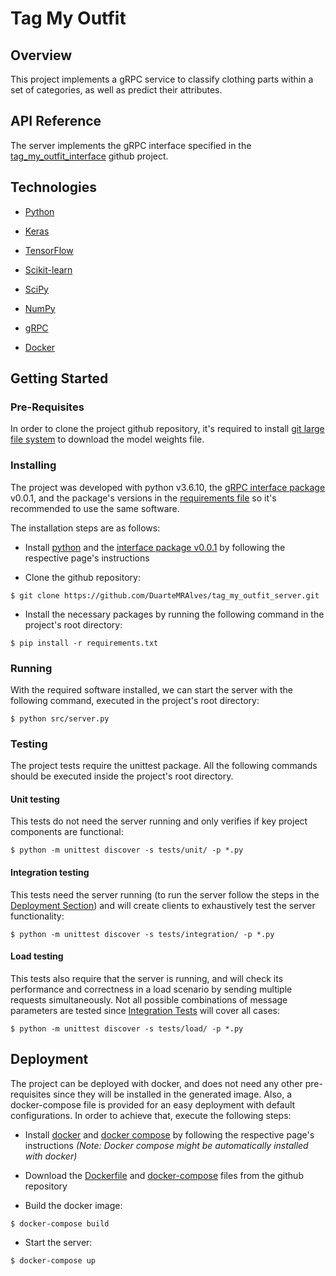# Tag My Outfit

## Overview

This project implements a gRPC service to classify clothing parts within a set of categories, as well as predict their attributes.

## API Reference

The server implements the gRPC interface specified in the [tag_my_outfit_interface](https://github.com/DuarteMRAlves/tag_my_outfit_interface) github project.

## Technologies

 * [Python](https://www.python.org)

 * [Keras](https://keras.io)
 
 * [TensorFlow](https://www.tensorflow.org)
 
 * [Scikit-learn](https://scikit-learn.org/stable/)
 
 * [SciPy](https://www.scipy.org)
 
 * [NumPy](https://numpy.org)
 
 * [gRPC](https://grpc.io)
 
 * [Docker](https://www.docker.com)

## Getting Started

### Pre-Requisites

In order to clone the project github repository, it's required to install [git large file system](https://github.com/git-lfs/git-lfs?utm_source=gitlfs_site&utm_medium=repo_link&utm_campaign=gitlfs) to download the model weights file.

### Installing

The project was developed with python v3.6.10, the [gRPC interface package](https://github.com/DuarteMRAlves/tag_my_outfit_interface/tree/v0.0.1) v0.0.1, and the package's versions in the [requirements file](requirements.txt) so it's recommended to use the same software.

The installation steps are as follows:

 * Install [python](https://www.python.org/downloads/) and the [interface package v0.0.1](https://github.com/DuarteMRAlves/tag_my_outfit_interface/tree/v0.0.1) by following the respective page's instructions
 
 * Clone the github repository:
 
```
$ git clone https://github.com/DuarteMRAlves/tag_my_outfit_server.git
```
 
 * Install the necessary packages by running the following command in the project's root directory:

```
$ pip install -r requirements.txt
```

### Running

With the required software installed, we can start the server with the following command, executed in the project's root directory:

```
$ python src/server.py
```

### Testing

The project tests require the unittest package. All the following commands should be executed inside the project's root directory.

#### Unit testing

This tests do not need the server running and only verifies if key project components are functional:

```
$ python -m unittest discover -s tests/unit/ -p *.py
```

#### Integration testing

This tests need the server running (to run the server follow the steps in the [Deployment Section](#deployment)) and will create clients to exhaustively test the server functionality:

```
$ python -m unittest discover -s tests/integration/ -p *.py
```

#### Load testing

This tests also require that the server is running, and will check its performance and correctness in a load scenario by sending multiple requests simultaneously. 
Not all possible combinations of message parameters are tested since [Integration Tests](#integration-testing) will cover all cases:

```
$ python -m unittest discover -s tests/load/ -p *.py
```

## Deployment

The project can be deployed with docker, and does not need any other pre-requisites since they will be installed in the generated image.
Also, a docker-compose file is provided for an easy deployment with default configurations.
In order to achieve that, execute the following steps:

 * Install [docker](https://docs.docker.com/get-docker/) and [docker compose](https://docs.docker.com/compose/install/) by following the respective page's instructions *(Note: Docker compose might be automatically installed with docker)*

 * Download the [Dockerfile](Dockerfile) and [docker-compose](docker-compose.yml) files from the github repository

 * Build the docker image:

```
$ docker-compose build
```

 * Start the server:

```
$ docker-compose up
```
